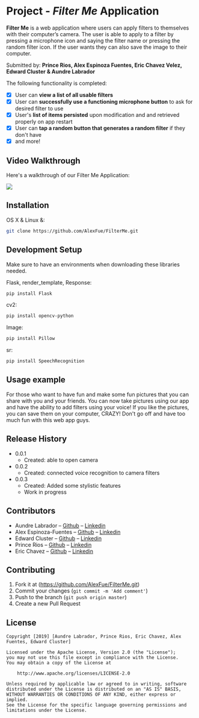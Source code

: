 # Project - *Filter Me* Application

**Filter Me** is a web application where users can apply filters to themselves with their computer’s camera. The user is able to apply to a filter by pressing a microphone icon and saying the filter name or pressing the random filter icon. If the user wants they can also save the image to their computer. 

Submitted by: **Prince Rios, Alex Espinoza Fuentes, Eric Chavez Velez, Edward Cluster & Aundre Labrador**

The following functionality is completed:

* [x] User can **view a list of all usable filters**
* [x] User can **successfully use a functioning microphone button** to ask for desired filter to use
* [x] User's **list of items persisted** upon modification and and retrieved properly on app restart
* [x] User can **tap a random button that generates a random filter** if they don't have 
* [x] and more!

## Video Walkthrough

Here's a walkthrough of our Filter Me Application:

<img src='AppDemo.gif'>

## Installation

OS X & Linux &:

```sh
git clone https://github.com/AlexFue/FilterMe.git
```

## Development Setup 
Make sure to have an environments when downloading these libraries needed. 

Flask, render_template, Response:
```sh
pip install Flask
```

cv2:
```sh
pip install opencv-python
```

Image:
```sh
pip install Pillow
```

sr:
```sh
pip install SpeechRecognition
```
## Usage example
For those who want to have fun and make some fun pictures that you can share with you and your friends. You can now take pictures using our app and have the ability to add filters using your voice! If you like the pictures, you can save them on your computer, CRAZY! Don't go off and have too much fun with this web app guys. 

## Release History
* 0.0.1
    * Created: able to open camera 
* 0.0.2
    * Created: connected voice recognition to camera filters
* 0.0.3
    * Created: Added some stylistic features 
    * Work in progress

## Contributors 
* Aundre Labrador – [Github](https://github.com/aundrelab) – [Linkedin](https://www.linkedin.com/in/aundrelabrador/)
* Alex Espinoza-Fuentes – [Github](https://github.com/AlexFue) – [Linkedin](https://www.linkedin.com/in/alex-espinoza-fuentes/)
* Edward Cluster – [Github](https://github.com/ecluster) – [Linkedin](https://www.linkedin.com/in/edward-cluster/)
* Prince Rios – [Github](https://github.com/princeriostheprodigy) – [Linkedin](https://www.linkedin.com/in/prince-rios-511639194/)
* Eric Chavez – [Github](https://github.com/ericchavez831) – [Linkedin](https://www.linkedin.com/in/echavezvelez/)

## Contributing
1. Fork it at (https://github.com/AlexFue/FilterMe.git)
2. Commit your changes (`git commit -m 'Add comment'`)
3. Push to the branch (`git push origin master`)
4. Create a new Pull Request

## License

    Copyright [2019] [Aundre Labrador, Prince Rios, Eric Chavez, Alex Fuentes, Edward Cluster]

    Licensed under the Apache License, Version 2.0 (the "License");
    you may not use this file except in compliance with the License.
    You may obtain a copy of the License at

        http://www.apache.org/licenses/LICENSE-2.0

    Unless required by applicable law or agreed to in writing, software
    distributed under the License is distributed on an "AS IS" BASIS,
    WITHOUT WARRANTIES OR CONDITIONS OF ANY KIND, either express or implied.
    See the License for the specific language governing permissions and
    limitations under the License.
